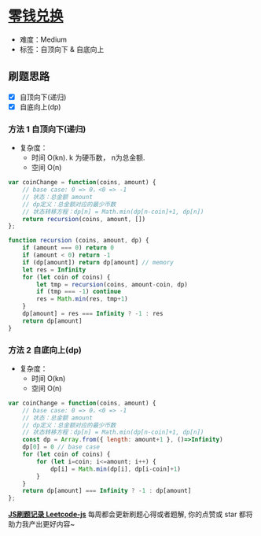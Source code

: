 # [零钱兑换](https://leetcode-cn.com/problems/coin-change/)

- 难度：Medium
- 标签：自顶向下 & 自底向上

## 刷题思路

- [x] 自顶向下(递归)
- [x] 自底向上(dp)

### 方法 1 自顶向下(递归)

- 复杂度：
    - 时间 O(kn). k 为硬币数， n为总金额.
    - 空间 O(n)

``` js
var coinChange = function(coins, amount) {
    // base case: 0 => 0，<0 => -1
    // 状态：总金额 amount
    // dp定义：总金额对应的最少币数
    // 状态转移方程：dp[n] = Math.min(dp[n-coin]+1, dp[n])
    return recursion(coins, amount, [])
};

function recursion (coins, amount, dp) {
    if (amount === 0) return 0
    if (amount < 0) return -1
    if (dp[amount]) return dp[amount] // memory
    let res = Infinity
    for (let coin of coins) {
        let tmp = recursion(coins, amount-coin, dp)
        if (tmp === -1) continue
        res = Math.min(res, tmp+1)
    }
    dp[amount] = res === Infinity ? -1 : res
    return dp[amount]
}
```

### 方法 2 自底向上(dp)

- 复杂度：
    - 时间 O(kn)
    - 空间 O(n)

``` js
var coinChange = function(coins, amount) {
    // base case: 0 => 0，<0 => -1
    // 状态：总金额 amount
    // dp定义：总金额对应的最少币数
    // 状态转移方程：dp[n] = Math.min(dp[n-coin]+1, dp[n])
    const dp = Array.from({ length: amount+1 }, ()=>Infinity)
    dp[0] = 0 // base case
    for (let coin of coins) {
        for (let i=coin; i<=amount; i++) {
            dp[i] = Math.min(dp[i], dp[i-coin]+1)
        }
    }
    return dp[amount] === Infinity ? -1 : dp[amount]
};
```

**[JS刷题记录 Leetcode-js](https://github.com/Nodreame/leetcode-js)** 每周都会更新刷题心得或者题解, 你的点赞或 star 都将助力我产出更好内容~
